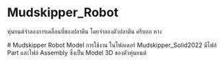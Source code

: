 ﻿# Mudskipper_Robot
  หุ่นยนต์จำลองการเคลื่อนที่ของปลาตีน โดยจำลองตัวปลาตีน ครีบอก หาง 


﻿# Mudskipper Robot Model
  การใช้งาน ในโฟลเดอร์ Mudskipper_Solid2022 มีไฟล์ Part และไฟล์ Assembly ซึ่งเป็น Model 3D ของตัวหุ่นยนต์
